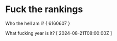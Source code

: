# Fuck the rankings

Who the hell am I?
{ 6160607 }

What fucking year is it?
[ 2024-08-21T08:00:00Z ]
